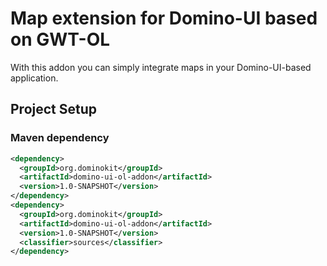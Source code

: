 # Map extension for Domino-UI based on GWT-OL

With this addon you can simply integrate maps in your Domino-UI-based application.

## Project Setup

### Maven dependency
```xml
<dependency>
  <groupId>org.dominokit</groupId>
  <artifactId>domino-ui-ol-addon</artifactId>
  <version>1.0-SNAPSHOT</version>
</dependency>
<dependency>
  <groupId>org.dominokit</groupId>
  <artifactId>domino-ui-ol-addon</artifactId>
  <version>1.0-SNAPSHOT</version>
  <classifier>sources</classifier>
</dependency>

```
        
